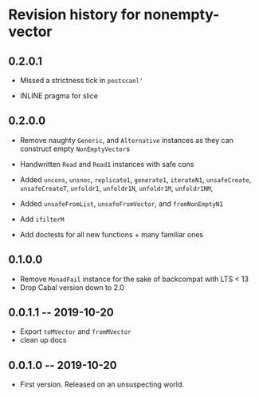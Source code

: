 # Revision history for nonempty-vector

## 0.2.0.1

* Missed a strictness tick in `postscanl'`

* INLINE pragma for slice

## 0.2.0.0

* Remove naughty `Generic`, and `Alternative` instances as they can construct empty `NonEmptyVector`s

* Handwritten `Read` and `Read1` instances with safe cons

* Added `uncons`, `unsnoc`, `replicate1`, `generate1`, `iterateN1`, `unsafeCreate`, `unsafeCreateT`, `unfoldr1`, `unfoldr1N`, `unfoldr1M`, `unfoldr1NM`,

* Added `unsafeFromList`, `unsafeFromVector`, and `fromNonEmptyN1`

* Add `ifilterM`

* Add doctests for all new functions + many familiar ones

## 0.1.0.0

* Remove `MonadFail` instance for the sake of backcompat with LTS < 13
* Drop Cabal version down to 2.0

## 0.0.1.1 -- 2019-10-20

* Export `toMVector` and `fromMVector`
* clean up docs

## 0.0.1.0 -- 2019-10-20

* First version. Released on an unsuspecting world.
